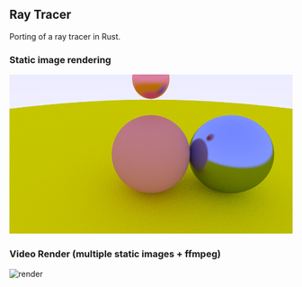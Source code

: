 ## Ray Tracer
Porting of a ray tracer in Rust.

### Static image rendering
![image](./image.jpeg)

### Video Render (multiple static images + ffmpeg)
![render](./data/render_62.gif)


